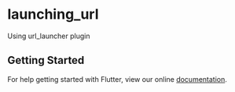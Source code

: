 # launching_url

Using url_launcher plugin

## Getting Started

For help getting started with Flutter, view our online
[documentation](https://flutter.io/).

